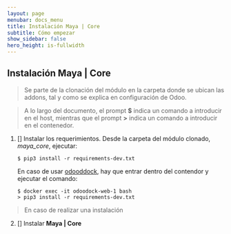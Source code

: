 ```yaml
---
layout: page
menubar: docs_menu
title: Instalación Maya | Core
subtitle: Cómo empezar
show_sidebar: false
hero_height: is-fullwidth
---
```


## Instalación Maya | Core

> Se parte de la clonación del módulo en la carpeta donde se ubican las addons, tal y como se explica en configuración de Odoo.

> A lo largo del documento, el prompt **$** indica un comando a introducir en el host, mientras que el prompt **>** indica un comando a introducir en el contenedor.

1. [] Instalar los requerimientos. Desde la carpeta del módulo clonado, _maya_core_, ejecutar:

   ```
   $ pip3 install -r requirements-dev.txt
   ```

   En caso de usar [odooddock](https://aoltra.github.io/odoodock/), hay que entrar dentro del contendor y ejecutar el comando:

   ```
   $ docker exec -it odoodock-web-1 bash
   > pip3 install -r requirements-dev.txt
   ```

  > En caso de realizar una instalación

2. [] Instalar **Maya | Core**

